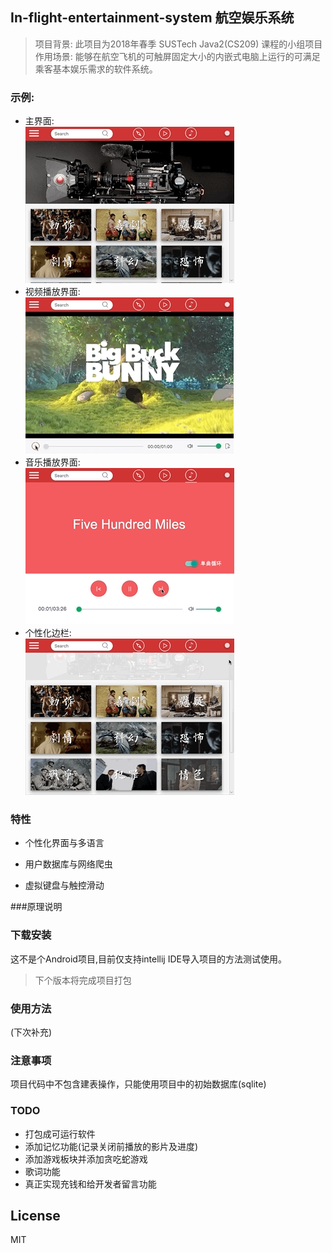 In-flight-entertainment-system 航空娱乐系统
-------------

>项目背景: 此项目为2018年春季 SUSTech Java2(CS209) 课程的小组项目  
>作用场景: 能够在航空飞机的可触屏固定大小的内嵌式电脑上运行的可满足乘客基本娱乐需求的软件系统。

### 示例:   
- 主界面:   
![主界面不见了](https://github.com/Airine/In-flight-entertainment-system/blob/master/readme_src/main.gif)
- 视频播放界面:  
![视频界面不见了](https://github.com/Airine/In-flight-entertainment-system/blob/master/readme_src/video.gif)
- 音乐播放界面:  
![音乐界面不见了](https://github.com/Airine/In-flight-entertainment-system/blob/master/readme_src/music.gif)
- 个性化边栏:  
![个性化边栏不见了](https://github.com/Airine/In-flight-entertainment-system/blob/master/readme_src/drawer.gif)  


### 特性
- 个性化界面与多语言

- 用户数据库与网络爬虫

- 虚拟键盘与触控滑动

###原理说明


### 下载安装

这不是个Android项目,目前仅支持intellij IDE导入项目的方法测试使用。  
>下个版本将完成项目打包

### 使用方法
(下次补充)

### 注意事项
项目代码中不包含建表操作，只能使用项目中的初始数据库(sqlite)

### TODO
- 打包成可运行软件
- 添加记忆功能(记录关闭前播放的影片及进度)
- 添加游戏板块并添加贪吃蛇游戏
- 歌词功能
- 真正实现充钱和给开发者留言功能

## License

MIT
